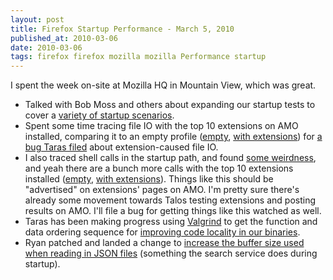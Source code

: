 ```yaml
---
layout: post
title: Firefox Startup Performance - March 5, 2010
published_at: 2010-03-06
date: 2010-03-06
tags: firefox firefox mozilla mozilla Performance startup
---
```


I spent the week on-site at Mozilla HQ in Mountain View, which was great.

*   Talked with Bob Moss and others about expanding our startup tests to cover a [variety of startup scenarios](https://wiki.mozilla.org/Firefox/Projects/StartupPerformance/TestMatrix).
*   Spent some time tracing file IO with the top 10 extensions on AMO installed, comparing it to an empty profile ([empty](http://people.mozilla.com/~dietrich/open.empty.txt), [with extensions](http://people.mozilla.com/~dietrich/open.extensions.txt)) for [a bug Taras filed](https://bugzilla.mozilla.org/show_bug.cgi?id=533038) about extension-caused file IO.
*   I also traced shell calls in the startup path, and found [some weirdness](https://bugzilla.mozilla.org/show_bug.cgi?id=550310), and yeah there are a bunch more calls with the top 10 extensions installed ([empty](http://people.mozilla.com/~dietrich/exec.txt), [with extensions](http://people.mozilla.com/~dietrich/exec.extensions.txt)). Things like this should be "advertised" on extensions' pages on AMO. I'm pretty sure there's already some movement towards Talos testing extensions and posting results on AMO. I'll file a bug for getting things like this watched as well.
*   Taras has been making progress using [Valgrind](http://valgrind.org/) to get the function and data ordering sequence for [improving code locality in our binaries](https://bugzilla.mozilla.org/show_bug.cgi?id=531406).
*   Ryan patched and landed a change to [increase the buffer size used when reading in JSON files](https://bugzilla.mozilla.org/show_bug.cgi?id=549788) (something the search service does during startup).